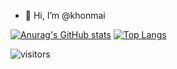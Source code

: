 - 👋 Hi, I’m @khonmai

<!---
khonmai/khonmai is a ✨ special ✨ repository because its `README.md` (this file) appears on your GitHub profile.
You can click the Preview link to take a look at your changes.
--->


  [![Anurag's GitHub stats](https://github-readme-stats.vercel.app/api?username=Khonmai)](https://github.com/Khonmai/github-readme-stats)
  [![Top Langs](https://github-readme-stats.vercel.app/api/top-langs/?username=Khonmai&layout=compact)](https://github.com/anuraghazra/github-readme-stats)




![visitors](https://visitor-badge.glitch.me/badge?page_id=page.id)

      
